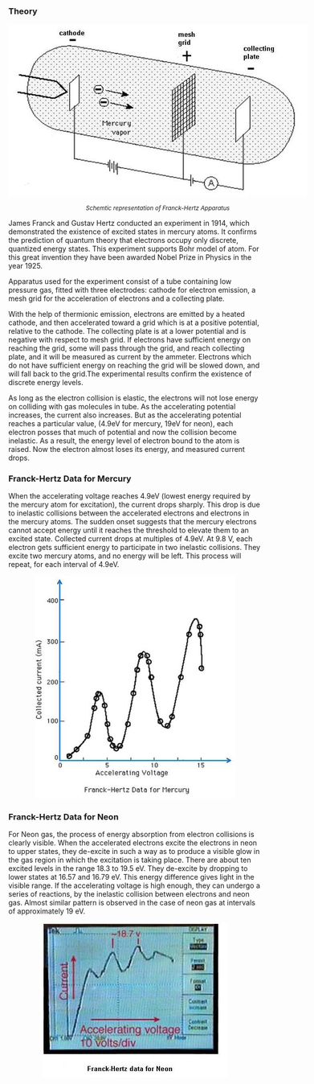 ### Theory


<div style="display: block; margin-left: auto; margin-right: auto; text-align: center; width: fit-content;"><img src="./images/figure1.jpg" alt="Figure 1" style="max-width: 600px; height: auto;"><p style="text-align: center; font-size: smaller; font-style: italic;">Schemtic representation of Franck-Hertz Apparatus</p></div>


James Franck and Gustav Hertz conducted an experiment in 1914, which demonstrated the existence of excited states in mercury atoms. It confirms the prediction of quantum theory that electrons occupy only discrete, quantized energy states. This experiment supports Bohr model of atom. For this great invention they have been awarded Nobel Prize in Physics in the year 1925.

Apparatus used for the experiment consist of a tube containing low pressure gas, fitted with three electrodes: cathode for electron emission, a mesh grid for the acceleration of electrons and a collecting plate.

 

With the help of thermionic emission, electrons are emitted by a heated cathode, and then accelerated toward a grid which is at a positive potential, relative to the cathode. The collecting plate is at a lower potential and is negative with respect to mesh grid. If electrons have sufficient energy on reaching the grid, some will pass through the grid, and reach collecting plate, and it will be measured as current by the ammeter. Electrons which do not have sufficient energy on reaching the grid will be slowed down, and will fall back to the grid.The experimental results confirm the existence of discrete energy levels.

 

As long as the electron collision is elastic, the electrons will not lose energy on colliding with gas molecules in tube. As the accelerating potential increases, the current also increases. But as the accelerating potential reaches a particular value, (4.9eV for mercury, 19eV for neon), each electron posses that much of potential and now the collision become inelastic. As a result, the energy level of electron bound to the atom is raised. Now the electron almost loses its energy, and measured current drops.


 ### Franck-Hertz Data for Mercury

 When the accelerating voltage reaches 4.9eV (lowest energy required by the mercury atom for excitation), the current drops sharply. This drop is due to inelastic collisions between the accelerated electrons and electrons in the mercury atoms. The sudden onset suggests that the mercury electrons cannot accept energy until it reaches the threshold to elevate them to an excited state. Collected current drops at multiples of 4.9eV. At 9.8 V, each electron gets sufficient energy to participate in two inelastic collisions. They excite two mercury atoms, and no energy will be left. This process will repeat, for each interval of 4.9eV.

 <div style="display: block; margin-left: auto; margin-right: auto; text-align: center; width: fit-content;"><img src="./images/figure2.jpg" alt="Figure 1" style="max-width: 400px; height: auto;"><p style="text-align: center; font-size: smaller; font-style: italic;"></p></div>

### Franck-Hertz Data for Neon
 

For Neon gas, the process of energy absorption from electron collisions is clearly visible. When the accelerated electrons excite the electrons in neon to upper states, they de-excite in such a way as to produce a visible glow in the gas region in which the excitation is taking place. There are about ten excited levels in the range 18.3 to 19.5 eV. They de-excite by dropping to lower states at 16.57 and 16.79 eV. This energy difference gives light in the visible range. If the accelerating voltage is high enough, they can undergo a series of reactions, by the inelastic collision between electrons and neon gas. Almost similar pattern is observed in the case of neon gas at intervals of approximately 19 eV.

<div style="display: block; margin-left: auto; margin-right: auto; text-align: center; width: fit-content;"><img src="./images/figure3.jpg" alt="Figure 1" style="max-width: 400px; height: auto;"><p style="text-align: center; font-size: smaller; font-style: italic;"></p></div>
